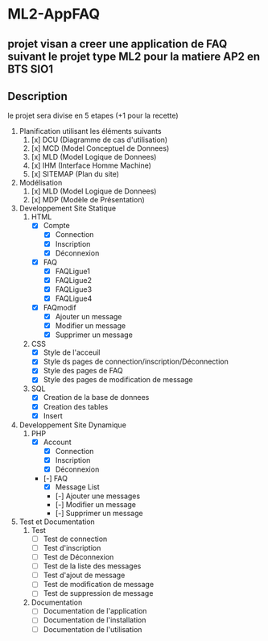 # ML2-AppFAQ

## projet visan a creer une application de FAQ suivant le projet type ML2 pour la matiere AP2 en BTS SIO1

## Description

le projet sera divise en 5 etapes (+1 pour la recette)

1. Planification utilisant les éléments suivants
    1. [x] DCU (Diagramme de cas d'utilisation)
    2. [x] MCD (Model Conceptuel de Donnees)
    3. [x] MLD (Model Logique de Donnees)
    4. [x] IHM (Interface Homme Machine)
    5. [x] SITEMAP (Plan du site)
2. Modélisation
    1. [x] MLD (Model Logique de Donnees)
    2. [x] MDP (Modèle de Présentation)
3. Developpement Site Statique
    1. HTML
        - [x] Compte
            - [x] Connection
            - [x] Inscription
            - [x] Déconnexion
        - [x] FAQ
            - [x] FAQLigue1
            - [x] FAQLigue2
            - [x] FAQLigue3
            - [x] FAQLigue4
        - [x] FAQmodif
            - [x] Ajouter un message
            - [x] Modifier un message
            - [x] Supprimer un message
    2. CSS
        - [x] Style de l'acceuil
        - [x] Style ds pages de connection/inscription/Déconnection
        - [x] Style des pages de FAQ
        - [x] Style des pages de modification de message
    3. SQL
        - [x] Creation de la base de donnees
        - [x] Creation des tables
        - [x] Insert
4. Developpement Site Dynamique
    1. PHP
        - [x] Account
            - [x] Connection
            - [x] Inscription
            - [x] Déconnexion
        - [-] FAQ
            - [x] Message List
            - [-] Ajouter une messages
            - [-] Modifier un message
            - [-] Supprimer un message
5. Test et Documentation
    1. Test
        - [ ] Test de connection
        - [ ] Test d'inscription
        - [ ] Test de Déconnexion
        - [ ] Test de la liste des messages
        - [ ] Test d'ajout de message
        - [ ] Test de modification de message
        - [ ] Test de suppression de message
    2. Documentation
        - [ ] Documentation de l'application
        - [ ] Documentation de l'installation
        - [ ] Documentation de l'utilisation